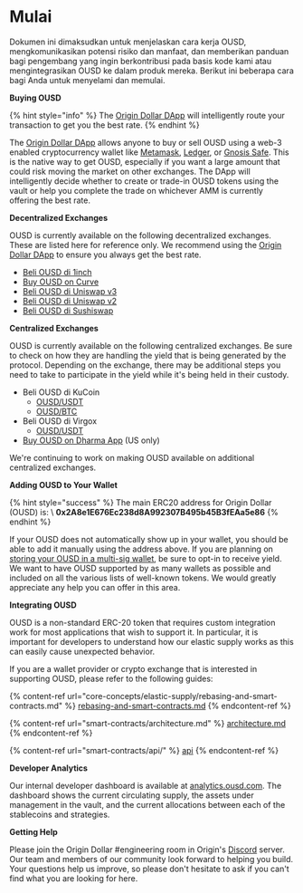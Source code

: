 # Mulai

Dokumen ini dimaksudkan untuk menjelaskan cara kerja OUSD, mengkomunikasikan potensi risiko dan manfaat, dan memberikan panduan bagi pengembang yang ingin berkontribusi pada basis kode kami atau mengintegrasikan OUSD ke dalam produk mereka. Berikut ini beberapa cara bagi Anda untuk menyelami dan memulai.

**Buying OUSD**

{% hint style="info" %}
The [Origin Dollar DApp](https://ousd.com/swap) will intelligently route your transaction to get you the best rate.
{% endhint %}

The [Origin Dollar DApp](https://ousd.com/swap) allows anyone to buy or sell OUSD using a web-3 enabled cryptocurrency wallet like [Metamask](https://www.metamask.io), [Ledger](https://www.ledger.com), or [Gnosis Safe](https://gnosis-safe.io). This is the native way to get OUSD, especially if you want a large amount that could risk moving the market on other exchanges. The DApp will intelligently decide whether to create or trade-in OUSD tokens using the vault or help you complete the trade on whichever AMM is currently offering the best rate.

**Decentralized Exchanges**

OUSD is currently available on the following decentralized exchanges. These are listed here for reference only. We recommend using the [Origin Dollar DApp](https://ousd.com/swap) to ensure you always get the best rate.

* [Beli OUSD di 1inch](https://app.1inch.io/#/1/swap/USDT/OUSD)
* [Buy OUSD on Curve](https://curve.fi/factory/9)
* [Beli OUSD di Uniswap v3](https://app.uniswap.org/#/swap?inputCurrency=0xdac17f958d2ee523a2206206994597c13d831ec7\&outputCurrency=0x2A8e1E676Ec238d8A992307B495b45B3fEAa5e86)
* [Beli OUSD di Uniswap v2](https://app.uniswap.org/#/swap?inputCurrency=0xdac17f958d2ee523a2206206994597c13d831ec7\&outputCurrency=0x2A8e1E676Ec238d8A992307B495b45B3fEAa5e86\&use=v2)
* [Beli OUSD di Sushiswap](https://exchange.sushiswapclassic.org/#/swap?inputCurrency=0xdac17f958d2ee523a2206206994597c13d831ec7\&outputCurrency=0x2a8e1e676ec238d8a992307b495b45b3feaa5e86)

**Centralized Exchanges**

OUSD is currently available on the following centralized exchanges. Be sure to check on how they are handling the yield that is being generated by the protocol. Depending on the exchange, there may be additional steps you need to take to participate in the yield while it's being held in their custody.

* Beli OUSD di KuCoin
  * [OUSD/USDT](https://trade.kucoin.com/OUSD-USDT)
  * [OUSD/BTC](https://trade.kucoin.com/OUSD-BTC)
* Beli OUSD di Virgox
  * [OUSD/USDT](https://virgox.com/exchange/141)
* [Buy OUSD on Dharma App](https://www.dharma.io) (US only)

We're continuing to work on making OUSD available on additional centralized exchanges.

**Adding OUSD to Your Wallet**

{% hint style="success" %}
The main ERC20 address for Origin Dollar (OUSD) is: \ **0x2A8e1E676Ec238d8A992307B495b45B3fEAa5e86**
{% endhint %}

If your OUSD does not automatically show up in your wallet, you should be able to add it manually using the address above. If you are planning on [storing your OUSD in a multi-sig wallet](core-concepts/elastic-supply/rebasing-and-smart-contracts.md), be sure to opt-in to receive yield. We want to have OUSD supported by as many wallets as possible and included on all the various lists of well-known tokens. We would greatly appreciate any help you can offer in this area.&#x20;

**Integrating OUSD**

OUSD is a non-standard ERC-20 token that requires custom integration work for most applications that wish to support it. In particular, it is important for developers to understand how our elastic supply works as this can easily cause unexpected behavior.

If you are a wallet provider or crypto exchange that is interested in supporting OUSD, please refer to the following guides:&#x20;

{% content-ref url="core-concepts/elastic-supply/rebasing-and-smart-contracts.md" %}
[rebasing-and-smart-contracts.md](core-concepts/elastic-supply/rebasing-and-smart-contracts.md)
{% endcontent-ref %}

{% content-ref url="smart-contracts/architecture.md" %}
[architecture.md](smart-contracts/architecture.md)
{% endcontent-ref %}

{% content-ref url="smart-contracts/api/" %}
[api](smart-contracts/api/)
{% endcontent-ref %}

**Developer Analytics**

Our internal developer dashboard is available at [analytics.ousd.com](https://analytics.ousd.com). The dashboard shows the current circulating supply, the assets under management in the vault, and the current allocations between each of the stablecoins and strategies.

**Getting Help**

Please join the Origin Dollar #engineering room in Origin's [Discord](https://www.originprotocol.com/discord) server.  Our team and members of our community look forward to helping you build. Your questions help us improve, so please don't hesitate to ask if you can't find what you are looking for here.
